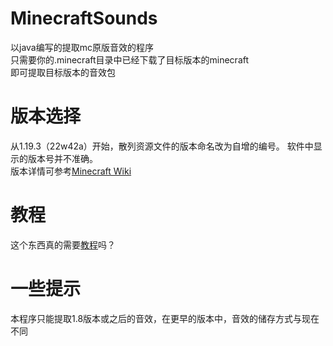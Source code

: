 # MinecraftSounds
以java编写的提取mc原版音效的程序  
只需要你的.minecraft目录中已经下载了目标版本的minecraft  
即可提取目标版本的音效包
# 版本选择
从1.19.3（22w42a）开始，散列资源文件的版本命名改为自增的编号。 软件中显示的版本号并不准确。  
版本详情可参考[Minecraft Wiki](https://zh.minecraft.wiki/w/%E6%95%A3%E5%88%97%E8%B5%84%E6%BA%90%E6%96%87%E4%BB%B6)
# 教程
这个东西真的需要[教程](https://www.bilibili.com/video/BV1nY4y1c76h/)吗？
# 一些提示
本程序只能提取1.8版本或之后的音效，在更早的版本中，音效的储存方式与现在不同
